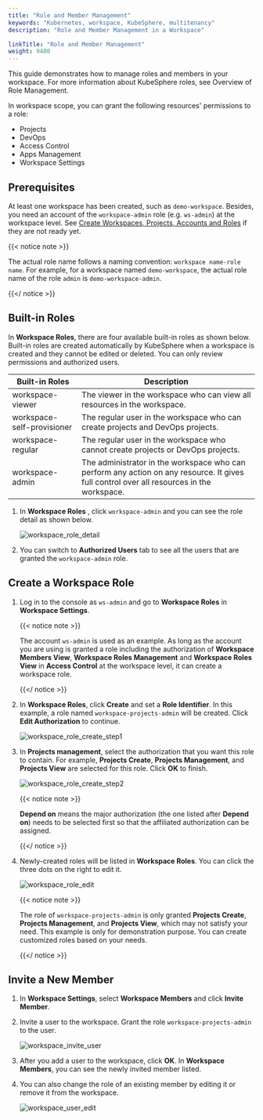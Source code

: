 ```yaml
---
title: "Role and Member Management"
keywords: "Kubernetes, workspace, KubeSphere, multitenancy"
description: "Role and Member Management in a Workspace"

linkTitle: "Role and Member Management"
weight: 9400
---
```


This guide demonstrates how to manage roles and members in your workspace. For more information about KubeSphere roles, see Overview of Role Management.

In workspace scope, you can grant the following resources' permissions to a role:

- Projects
- DevOps
- Access Control
- Apps Management
- Workspace Settings

## Prerequisites

At least one workspace has been created, such as `demo-workspace`. Besides, you need an account of the `workspace-admin` role (e.g. `ws-admin`) at the workspace level. See [Create Workspaces, Projects, Accounts and Roles](../../quick-start/create-workspace-and-project/) if they are not ready yet.

{{< notice note >}} 

The actual role name follows a naming convention: `workspace name-role name`. For example, for a workspace named `demo-workspace`, the actual role name of the role `admin` is `demo-workspace-admin`.

{{</ notice >}} 

## Built-in Roles

In **Workspace Roles**, there are four available built-in roles as shown below. Built-in roles are created automatically by KubeSphere when a workspace is created and they cannot be edited or deleted. You can only review permissions and authorized users.

| Built-in Roles     | Description                                                  |
| ------------------ | ------------------------------------------------------------ |
| workspace-viewer | The viewer in the workspace who can view all resources in the workspace. |
| workspace-self-provisioner     | The regular user in the workspace who can create projects and DevOps projects. |
| workspace-regular   | The regular user in the workspace who cannot create projects or DevOps projects. |
| workspace-admin     | The administrator in the workspace who can perform any action on any resource. It gives full control over all resources in the workspace. |

1. In **Workspace Roles** , click `workspace-admin` and you can see the role detail as shown below.

   ![workspace_role_detail](/images/docs/workspace-administration/role-and-member-management/workspace_role_detail.png)

2. You can switch to **Authorized Users** tab to see all the users that are granted the `workspace-admin` role.

## Create a Workspace Role

1. Log in to the console as `ws-admin` and go to **Workspace Roles** in **Workspace Settings**.

   {{< notice note >}}

   The account `ws-admin` is used as an example. As long as the account you are using is granted a role including the authorization of **Workspace Members View**, **Workspace Roles Management** and **Workspace Roles View** in **Access Control** at the workspace level, it can create a workspace role.

   {{</ notice >}} 

2. In **Workspace Roles**, click **Create** and set a **Role Identifier**. In this example, a role named `workspace-projects-admin` will be created. Click **Edit Authorization** to continue.

   ![workspace_role_create_step1](/images/docs/workspace-administration/role-and-member-management/workspace_role_create_step1.png)

3. In **Projects management**, select the authorization that you want this role to contain. For example, **Projects Create**, **Projects Management**, and **Projects View** are selected for this role. Click **OK** to finish.

   ![workspace_role_create_step2](/images/docs/workspace-administration/role-and-member-management/workspace_role_create_step2.png)

   {{< notice note >}} 

   **Depend on** means the major authorization (the one listed after **Depend on**) needs to be selected first so that the affiliated authorization can be assigned.

   {{</ notice >}} 

4. Newly-created roles will be listed in **Workspace Roles**. You can click the three dots on the right to edit it.

   ![workspace_role_edit](/images/docs/workspace-administration/role-and-member-management/workspace_role_edit.png)

   {{< notice note >}} 

   The role of `workspace-projects-admin` is only granted **Projects Create**, **Projects Management**, and **Projects View**, which may not satisfy your need. This example is only for demonstration purpose. You can create customized roles based on your needs.

   {{</ notice >}} 

## Invite a New Member

1. In **Workspace Settings**, select **Workspace Members** and click **Invite Member**.

2. Invite a user to the workspace. Grant the role `workspace-projects-admin` to the user. 

   ![workspace_invite_user](/images/docs/workspace-administration/role-and-member-management/workspace_invite_user.png)


3. After you add a user to the workspace, click **OK**. In **Workspace Members**, you can see the newly invited member listed.

4. You can also change the role of an existing member by editing it or remove it from the workspace.

   ![workspace_user_edit](/images/docs/workspace-administration/role-and-member-management/workspace_user_edit.png)


